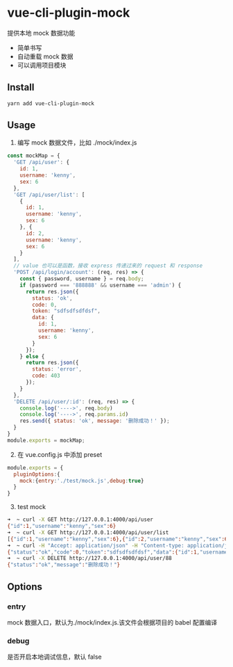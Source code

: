 # vue-cli-plugin-mock
提供本地 mock 数据功能
* 简单书写
* 自动重载 mock 数据
* 可以调用项目模块

## Install

```bash
yarn add vue-cli-plugin-mock
```

## Usage

1. 编写 mock 数据文件，比如 ./mock/index.js
```js
const mockMap = { 
  'GET /api/user': {
    id: 1,
    username: 'kenny',
    sex: 6
  },
  'GET /api/user/list': [
    {
      id: 1,
      username: 'kenny',
      sex: 6
    }, {
      id: 2,
      username: 'kenny',
      sex: 6
    }
  ],
  // value 也可以是函数，接收 express 传递过来的 request 和 response
  'POST /api/login/account': (req, res) => {
    const { password, username } = req.body;
    if (password === '888888' && username === 'admin') {
      return res.json({
        status: 'ok',
        code: 0,
        token: "sdfsdfsdfdsf",
        data: {
          id: 1,
          username: 'kenny',
          sex: 6
        }
      });
    } else {
      return res.json({
        status: 'error',
        code: 403
      });
    }
  },
  'DELETE /api/user/:id': (req, res) => {
    console.log('---->', req.body)
    console.log('---->', req.params.id)
    res.send({ status: 'ok', message: '删除成功！' });
  }
}
module.exports = mockMap;
```

2. 在 vue.config.js 中添加 preset

```js
module.exports = {
  pluginOptions:{
    mock:{entry:'./test/mock.js',debug:true}
  }
}
```
3. test mock
```bash
➜  ~ curl -X GET http://127.0.0.1:4000/api/user
{"id":1,"username":"kenny","sex":6}
➜  ~ curl -X GET http://127.0.0.1:4000/api/user/list
[{"id":1,"username":"kenny","sex":6},{"id":2,"username":"kenny","sex":6}]
➜  ~ curl -H "Accept: application/json" -H "Content-type: application/json" -X POST -d '{"username":"admin","password":"888888"}' http://127.0.0.1:4000/api/login/account
{"status":"ok","code":0,"token":"sdfsdfsdfdsf","data":{"id":1,"username":"kenny","sex":6}}
➜  ~ curl -X DELETE http://127.0.0.1:4000/api/user/88
{"status":"ok","message":"删除成功！"}
```

## Options

### entry
mock 数据入口，默认为./mock/index.js.该文件会根据项目的 babel 配置编译

### debug
是否开启本地调试信息，默认 false
